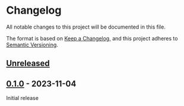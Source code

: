 # Changelog
All notable changes to this project will be documented in this file.

The format is based on [Keep a Changelog](https://keepachangelog.com/en/1.0.0/),
and this project adheres to [Semantic Versioning](https://semver.org/spec/v2.0.0.html).

## [Unreleased]

## [0.1.0] - 2023-11-04

Initial release

[Unreleased]: https://github.com/fmatter/pygraid/compare/v0.1.0...HEAD
[0.1.0]: https://github.com/fmatter/pygraid/commit/66f20d1a7b4bd805249608bb905c2c474a43c99c